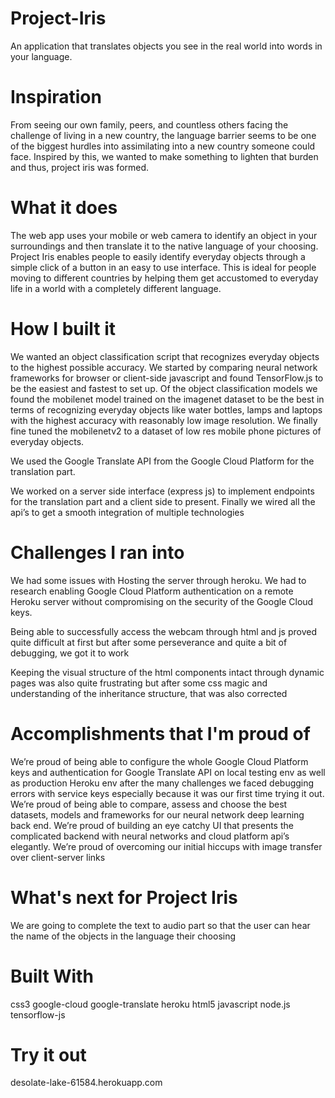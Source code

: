 # Project-Iris

An application that translates objects you see in the real world into words in your language. 

# Inspiration
From seeing our own family, peers, and countless others facing the challenge of living in a new country, the language barrier seems to be one of the biggest hurdles into assimilating into a new country someone could face. Inspired by this, we wanted to make something to lighten that burden and thus, project iris was formed.

# What it does
The web app uses your mobile or web camera to identify an object in your surroundings and then translate it to the native language of your choosing. Project Iris enables people to easily identify everyday objects through a simple click of a button in an easy to use interface. This is ideal for people moving to different countries by helping them get accustomed to everyday life in a world with a completely different language.

# How I built it
We wanted an object classification script that recognizes everyday objects to the highest possible accuracy. We started by comparing neural network frameworks for browser or client-side javascript and found TensorFlow.js to be the easiest and fastest to set up. Of the object classification models we found the mobilenet model trained on the imagenet dataset to be the best in terms of recognizing everyday objects like water bottles, lamps and laptops with the highest accuracy with reasonably low image resolution. We finally fine tuned the mobilenetv2 to a dataset of low res mobile phone pictures of everyday objects.

We used the Google Translate API from the Google Cloud Platform for the translation part.

We worked on a server side interface (express js) to implement endpoints for the translation part and a client side to present. Finally we wired all the api’s to get a smooth integration of multiple technologies

# Challenges I ran into
We had some issues with Hosting the server through heroku. We had to research enabling Google Cloud Platform authentication on a remote Heroku server without compromising on the security of the Google Cloud keys.

Being able to successfully access the webcam through html and js proved quite difficult at first but after some perseverance and quite a bit of debugging, we got it to work

Keeping the visual structure of the html components intact through dynamic pages was also quite frustrating but after some css magic and understanding of the inheritance structure, that was also corrected

# Accomplishments that I'm proud of
We’re proud of being able to configure the whole Google Cloud Platform keys and authentication for Google Translate API on local testing env as well as production Heroku env after the many challenges we faced debugging errors with service keys especially because it was our first time trying it out. We’re proud of being able to compare, assess and choose the best datasets, models and frameworks for our neural network deep learning back end. We’re proud of building an eye catchy UI that presents the complicated backend with neural networks and cloud platform api’s elegantly. We’re proud of overcoming our initial hiccups with image transfer over client-server links

# What's next for Project Iris
We are going to complete the text to audio part so that the user can hear the name of the objects in the language their choosing

# Built With
css3
google-cloud
google-translate
heroku
html5
javascript
node.js
tensorflow-js
# Try it out
 desolate-lake-61584.herokuapp.com

